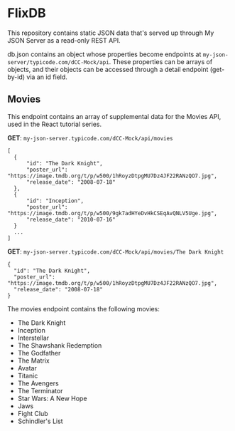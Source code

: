 # FlixDB

This repository contains static JSON data that's served up through My JSON Server as a read-only REST API. 

db.json contains an object whose properties become endpoints at `my-json-server/typicode.com/dCC-Mock/api`. 
These properties can be arrays of objects, and their objects can be accessed through a detail endpoint (get-by-id) via an id field.

## Movies
This endpoint contains an array of supplemental data for the Movies API, used in the React tutorial series.

**GET**: `my-json-server.typicode.com/dCC-Mock/api/movies`
```
[
  {
      "id": "The Dark Knight",
      "poster_url": "https://image.tmdb.org/t/p/w500/1hRoyzDtpgMU7Dz4JF22RANzQO7.jpg",
      "release_date": "2008-07-18"
  },
  {
      "id": "Inception",
      "poster_url": "https://image.tmdb.org/t/p/w500/9gk7adHYeDvHkCSEqAvQNLV5Uge.jpg",
      "release_date": "2010-07-16"
  }
  ...
]
```

**GET**: `my-json-server.typicode.com/dCC-Mock/api/movies/The Dark Knight`
```
{
  "id": "The Dark Knight",
  "poster_url": "https://image.tmdb.org/t/p/w500/1hRoyzDtpgMU7Dz4JF22RANzQO7.jpg",
  "release_date": "2008-07-18"
}
```

The movies endpoint contains the following movies:
- The Dark Knight
- Inception
- Interstellar
- The Shawshank Redemption
- The Godfather
- The Matrix
- Avatar
- Titanic
- The Avengers
- The Terminator
- Star Wars: A New Hope
- Jaws
- Fight Club
- Schindler's List
